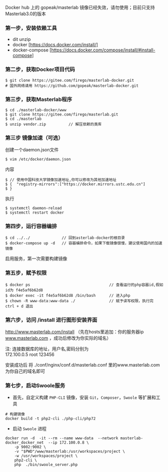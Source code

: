 Docker hub 上的 gopeak/masterlab 镜像已经失效，请勿使用；目前只支持Masterlab3.0的版本  

### 第一步，安装依赖工具

- dit unzip 
- docker [https://docs.docker.com/install/]
- docker-compose [https://docs.docker.com/compose/install/#install-compose]


### 第二步，获取Docker项目代码

```
$ git clone https://gitee.com/firego/masterlab-docker.git
# 国外网络请用 https://github.com/gopeak/masterlab-docker.git

```
   
### 第三步，获取Masterlab程序

```
$ cd ./masterlab-docker/www
$ git clone https://gitee.com/firego/masterlab.git
$ cd ./masterlab
$ unzip vendor.zip          // 解压依赖的类库
```


### 第三步 镜像加速（可选）
创建一个daemon.json文件 
```
$ vim /etc/docker/daemon.json   
```
内容 
```
$ // 使用中国科技大学镜像加速地址,你可以修改为其他加速地址
$ {  "registry-mirrors":["https://docker.mirrors.ustc.edu.cn"]
$ }
```
执行
```
$ systemctl daemon-reload
$ systemctl restart docker
```
   
### 第四步，运行容器编排

```
$ cd ../../              // 回到asterlab-docker的根目录
$ docker-compose up -d   // 容器编排命令，如果下载镜像很慢，建议使用国内的加速镜像
```

启用服务，第一次需要构建镜像

### 第五步，赋予权限

```
$ docker ps                                   // 查看运行的php容器id,假如id为 f4e5af6b62d8
$ docker exec -it f4e5af6b62d8 /bin/bash      // 进入php 
$ chown -R www-data:www-data ./               // 赋予读写权限，执行完 ctrl + d 退出
```


### 第六步，访问 /install  进行图形安装界面

http://www.masterlab.com/install （先在hosts里追加：你的服务器ip www.masterlab.com ，成功后修改为你实际的域名）

注: 连接数据库的地址，用户名,密码分别为  
172.100.0.5 root 123456

安装成功后 将 ./conf/nginx/conf.d/masterlab.conf 里的www.masterlab.com为你自己的域名即可

 
### 第七步，启动Swoole服务
- 首先，自定义构建 `PHP-CLI` 镜像，安装 `Git`，`Composer`，`Swoole` 等扩展和工具

```shell
# 构建镜像
docker build -t php2-cli ./php-cli/php72
```



- 启动 `Swoole` 进程
 

```shell
docker run -d  -it --rm --name www-data  --network masterlab-docker_docker_net  --ip 172.100.0.8 \
    -p 9002:9002 \
    -v "$PWD"/www/masterlab:/usr/workspaces/project \
    -w /usr/workspaces/project \
    php2-cli \
    php  ./bin/swoole_server.php
```

	
